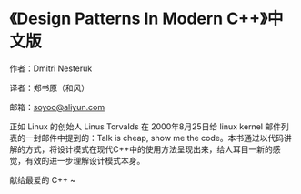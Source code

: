 # 《Design Patterns In Modern C++》中文版

作者：Dmitri Nesteruk

译者：郑书原（和风）

邮箱：soyoo@aliyun.com

正如 Linux 的创始人 Linus Torvalds 在 2000年8月25日给 linux kernel 邮件列表的一封邮件中提到的：Talk is cheap, show me the code。本书通过以代码讲解的方式，将设计模式在现代C++中的使用方法呈现出来，给人耳目一新的感觉，有效的进一步理解设计模式本身。

献给最爱的 C++ ~

